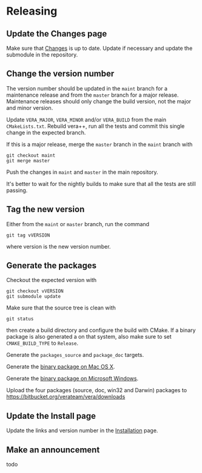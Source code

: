 Releasing
=========

Update the Changes page
-----------------------

Make sure that [Changes](../Changes) is up to date. Update if necessary and update
the submodule in the repository.

Change the version number
-------------------------

The version number should be updated in the `maint` branch for a maintenance release
and from the `master` branch for a major release. Maintenance releases should only
change the build version, not the major and minor version.

Update `VERA_MAJOR`, `VERA_MINOR` and/or `VERA_BUILD` from the main `CMakeLists.txt`.
Rebuild vera++, run all the tests and commit this single change in the expected
branch.

If this is a major release, merge the `master` branch in the `maint` branch with

    git checkout maint
    git merge master

Push the changes in `maint` and `master` in the main repository.

It's better to wait for the nightly builds to make sure that all the tests are
still passing.

Tag the new version
-------------------

Either from the `maint` or `master` branch, run the command

    git tag vVERSION

where version is the new version number.

Generate the packages
---------------------

Checkout the expected version with

    git checkout vVERSION
    git submodule update

Make sure that the source tree is clean with

    git status

then create a build directory and configure the build with CMake.
If a binary package is also generated a on that system, also make sure to set
`CMAKE_BUILD_TYPE` to `Release`.

Generate the `packages_source` and `package_doc` targets.

Generate the [binary package on Mac OS X](Building#markdown-header-mac-os-x-package).

Generate the [binary package on Microsoft Windows](Building#markdown-header-microsoft-windows).

Upload the four packages (source, doc, win32 and Darwin) packages to https://bitbucket.org/verateam/vera/downloads

Update the Install page
-----------------------

Update the links and version number in the [Installation](../Installation) page.

Make an announcement
--------------------

todo
